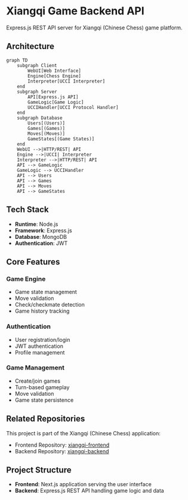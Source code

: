 # Xiangqi Game Backend API

Express.js REST API server for Xiangqi (Chinese Chess) game platform.

## Architecture

```mermaid
graph TD
    subgraph Client
        WebUI[Web Interface]
        Engine[Chess Engine]
        Interpreter[UCCI Interpreter]
    end
    subgraph Server
        API[Express.js API]
        GameLogic[Game Logic]
        UCCIHandler[UCCI Protocol Handler]
    end
    subgraph Database
        Users[(Users)]
        Games[(Games)]
        Moves[(Moves)]
        GameStates[(Game States)]
    end
    WebUI -->|HTTP/REST| API
    Engine -->|UCCI| Interpreter
    Interpreter -->|HTTP/REST| API
    API --> GameLogic
    GameLogic --> UCCIHandler
    API --> Users
    API --> Games
    API --> Moves
    API --> GameStates
```

## Tech Stack

- **Runtime**: Node.js
- **Framework**: Express.js
- **Database**: MongoDB
- **Authentication**: JWT

## Core Features

### Game Engine
- Game state management
- Move validation
- Check/checkmate detection
- Game history tracking

### Authentication
- User registration/login
- JWT authentication
- Profile management

### Game Management
- Create/join games
- Turn-based gameplay
- Move validation
- Game state persistence

## Related Repositories

This project is part of the Xiangqi (Chinese Chess) application:

- Frontend Repository: [xiangqi-frontend](https://github.com/hien-duc/xiangqi-frontend)
- Backend Repository: [xiangqi-backend](https://github.com/hien-duc/xiangqi-backend)

## Project Structure

- **Frontend**: Next.js application serving the user interface
- **Backend**: Express.js REST API handling game logic and data